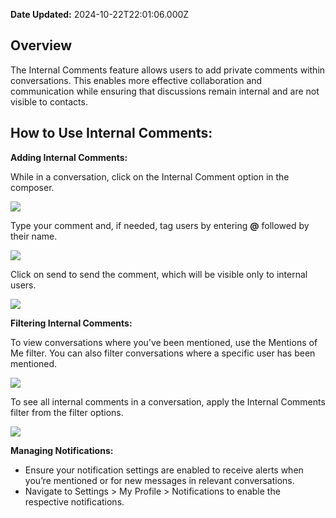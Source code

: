 **Date Updated:** 2024-10-22T22:01:06.000Z

## **Overview**

  
The Internal Comments feature allows users to add private comments within conversations. This enables more effective collaboration and communication while ensuring that discussions remain internal and are not visible to contacts.

  
## **How to Use Internal Comments:**

  
**Adding Internal Comments:**

  
While in a conversation, click on the Internal Comment option in the composer.

![](https://s3.amazonaws.com/cdn.freshdesk.com/data/helpdesk/attachments/production/155034800445/original/87Lszt-E7P7FGLtmeoqcgJZDDp1MEE4B5w.png?1729076750)  

Type your comment and, if needed, tag users by entering **@** followed by their name. 

![](https://s3.amazonaws.com/cdn.freshdesk.com/data/helpdesk/attachments/production/155034800833/original/recoWPR2cJ8fW2kXzk1FILQyvmYgcN_j7g.png?1729076992)

Click on send to send the comment, which will be visible only to internal users.

  
![](https://s3.amazonaws.com/cdn.freshdesk.com/data/helpdesk/attachments/production/155035125064/original/JwLjE4xdBGT272hR1BA4rtmJyDdcYLwppA.png?1729531672)  

  
**Filtering Internal Comments:**

  
To view conversations where you’ve been mentioned, use the Mentions of Me filter. You can also filter conversations where a specific user has been mentioned.

![](https://s3.amazonaws.com/cdn.freshdesk.com/data/helpdesk/attachments/production/155034801595/original/HerdzLCl55bThh_iZCqQw4jECwa5YDdCKw.png?1729077453)

To see all internal comments in a conversation, apply the Internal Comments filter from the filter options.

![](https://s3.amazonaws.com/cdn.freshdesk.com/data/helpdesk/attachments/production/155035125053/original/72tEe10cFbTbCkpUyDwS6YEQ_0iDLp4WlQ.png?1729531652)

**Managing Notifications:**

* Ensure your notification settings are enabled to receive alerts when you’re mentioned or for new messages in relevant conversations.
* Navigate to Settings > My Profile > Notifications to enable the respective notifications.

  
